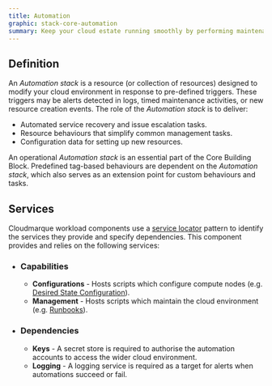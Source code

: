 ```yaml
---
title: Automation
graphic: stack-core-automation
summary: Keep your cloud estate running smoothly by performing maintenance tasks and resolving live issues automatically.
---
```

## Definition
An _Automation stack_ is a resource (or collection of resources) designed to modify your cloud environment in response to pre-defined triggers. These triggers may be alerts detected in logs, timed maintenance activities, or new resource creation events. The role of the _Automation stack_ is to deliver:

  * Automated service recovery and issue escalation tasks.
  * Resource behaviours that simplify common management tasks.
  * Configuration data for setting up new resources.

An operational _Automation stack_ is an essential part of the Core Building Block. Predefined tag-based behaviours are dependent on the _Automation stack_, which also serves as an extension point for custom behaviours and tasks.

## Services
Cloudmarque workload components use a [service locator](/cloudmarque/tools/service-locator.html) pattern to identify the services they provide and specify dependencies. This component provides and relies on the following services:

 * ### Capabilities
    * **Configurations** - Hosts scripts which configure compute nodes (e.g. [Desired State Configuration](https://docs.microsoft.com/en-us/azure/automation/automation-dsc-overview)).
    * **Management** - Hosts scripts which maintain the cloud environment (e.g. [Runbooks](https://docs.microsoft.com/en-us/azure/automation/automation-runbook-gallery)).

 * ### Dependencies
    * **Keys** - A secret store is required to authorise the automation accounts to access the wider cloud environment.
    * **Logging** - A logging service is required as a target for alerts when automations succeed or fail.